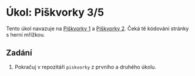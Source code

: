 # Úkol: Piškvorky 3/5

Tento úkol navazuje na [Piškvorky 1](https://github.com/Czechitas-podklady-WEB/Ukol-Piskvorky-1) a [Piškvorky 2](https://github.com/Czechitas-podklady-WEB/Ukol-Piskvorky-2). Čeká tě kódování stránky s herní mřížkou.

## Zadání

1. Pokračuj v repozitáři `piskvorky` z prvního a druhého úkolu.
